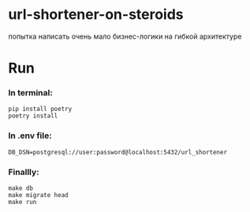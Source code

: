 # url-shortener-on-steroids
 попытка написать очень мало бизнес-логики на гибкой архитектуре

# Run
### In terminal:
```
pip install poetry
poetry install
```
### In .env file:
```
DB_DSN=postgresql://user:password@localhost:5432/url_shortener
```
### Finallly: 
```
make db
make migrate head
make run
```
